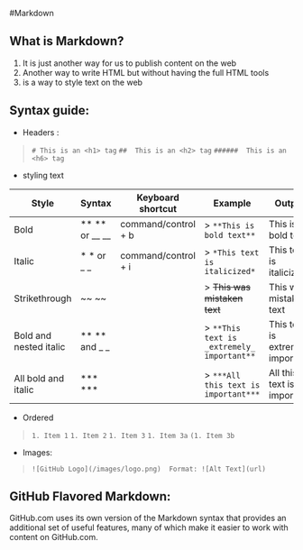 #Markdown
## What is Markdown?
1. It is just another way for us to publish content on the web
2. Another way to write HTML but without having the full HTML tools
3. is a way to style text on the web  

## Syntax guide:
* Headers :
> `# This is an <h1> tag`
> `##  This is an <h2> tag`
> `######  This is an <h6> tag`

* styling text 

Style | Syntax | Keyboard shortcut | Example | Output
----- | ------ | ----------------- | ------- | ------  
Bold | ** ** or __ __ | command/control + b | > `**This is bold text**` | This is bold text
Italic | * * or _ _ | command/control + i | > `*This text is italicized*` | This text is italicized
Strikethrough | ~~ ~~ |               | > ~~This was mistaken text~~ | This was mistaken text
Bold and nested italic | ** ** and _ _ |         | > `**This text is _extremely_ important**` | This text is extremely important
All bold and italic | *** *** |             | > `***All this text is important***` | All this text is important

* Ordered 
> `1. Item 1`
> `1. Item 2`
> `1. Item 3`
   >  `1. Item 3a`
   > `(1. Item 3b`
* Images: 
> `![GitHub Logo](/images/logo.png) 
> Format: ![Alt Text](url)`

## GitHub Flavored Markdown:
GitHub.com uses its own version of the Markdown syntax that provides 
an additional set of useful features, many of which make 
it easier to work with content on GitHub.com.
